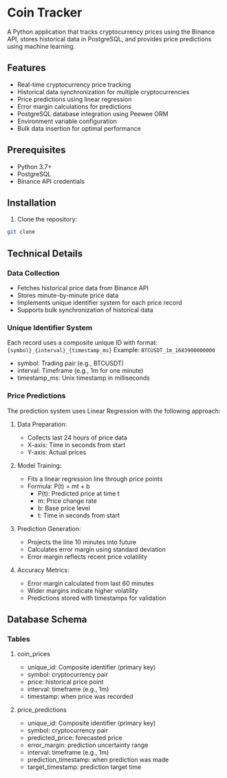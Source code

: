 # Coin Tracker

A Python application that tracks cryptocurrency prices using the Binance API, stores historical data in PostgreSQL, and provides price predictions using machine learning.

## Features

- Real-time cryptocurrency price tracking
- Historical data synchronization for multiple cryptocurrencies
- Price predictions using linear regression
- Error margin calculations for predictions
- PostgreSQL database integration using Peewee ORM
- Environment variable configuration
- Bulk data insertion for optimal performance

## Prerequisites

- Python 3.7+
- PostgreSQL
- Binance API credentials

## Installation

1. Clone the repository:

```bash
git clone 
```

## Technical Details

### Data Collection
- Fetches historical price data from Binance API
- Stores minute-by-minute price data
- Implements unique identifier system for each price record
- Supports bulk synchronization of historical data

### Unique Identifier System
Each record uses a composite unique ID with format:
`{symbol}_{interval}_{timestamp_ms}`
Example: `BTCUSDT_1m_1683900000000`
- symbol: Trading pair (e.g., BTCUSDT)
- interval: Timeframe (e.g., 1m for one minute)
- timestamp_ms: Unix timestamp in milliseconds

### Price Predictions
The prediction system uses Linear Regression with the following approach:

1. Data Preparation:
   - Collects last 24 hours of price data
   - X-axis: Time in seconds from start
   - Y-axis: Actual prices

2. Model Training:
   - Fits a linear regression line through price points
   - Formula: P(t) = mt + b
     - P(t): Predicted price at time t
     - m: Price change rate
     - b: Base price level
     - t: Time in seconds from start

3. Prediction Generation:
   - Projects the line 10 minutes into future
   - Calculates error margin using standard deviation
   - Error margin reflects recent price volatility

4. Accuracy Metrics:
   - Error margin calculated from last 60 minutes
   - Wider margins indicate higher volatility
   - Predictions stored with timestamps for validation

## Database Schema

### Tables
1. coin_prices
   - unique_id: Composite identifier (primary key)
   - symbol: cryptocurrency pair
   - price: historical price point
   - interval: timeframe (e.g., 1m)
   - timestamp: when price was recorded

2. price_predictions
   - unique_id: Composite identifier (primary key)
   - symbol: cryptocurrency pair
   - predicted_price: forecasted price
   - error_margin: prediction uncertainty range
   - interval: timeframe (e.g., 1m)
   - prediction_timestamp: when prediction was made
   - target_timestamp: prediction target time



